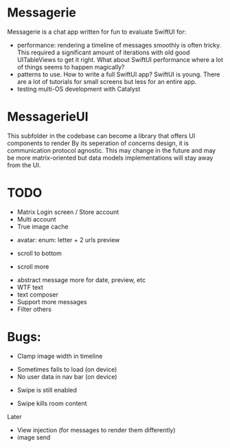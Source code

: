# Messagerie
Messagerie is a chat app written for fun to evaluate SwiftUI for:
- performance: rendering a timeline of messages smoothly is often tricky. This required a significant amount of iterations with old good UITableViews to get it right. What about SwiftUI performance where a lot of things seems to happen magically?
- patterns to use. How to write a full SwiftUI app? SwiftUI is young. There are a lot of tutorials for small screens but less for an entire app.
- testing multi-OS development with Catalyst

# MessagerieUI
This subfolder in the codebase can become a library that offers UI components to render
By its seperation of concerns design, it is communication protocol agnostic. 
This may change in the future and may be more matrix-oriented but data models implementations will stay away from the UI.

# TODO
+ Matrix Login screen / Store account
+ Multi account
+ True image cache
- avatar: enum: letter + 2 urls preview
+ scroll to bottom
- scroll more
+ abstract message more for date, preview, etc
+ WTF text
+ text composer
+ Support more messages
+ Filter others

# Bugs:
+ Clamp image width in timeline
- Sometimes fails to load (on device)
- No user data in nav bar (on device)
+ Swipe is still enabled
- Swipe kills room content


Later
- View injection (for messages to render them differently)
- image send
